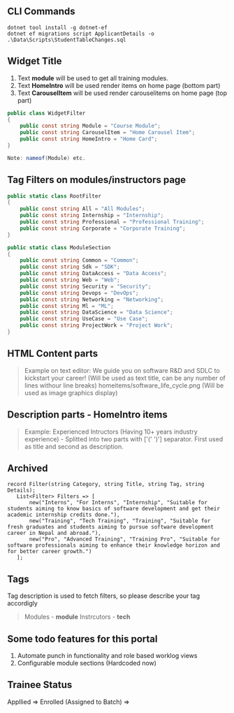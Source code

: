 ## CLI Commands
```
dotnet tool install -g dotnet-ef
dotnet ef migrations script ApplicantDetails -o .\Data\Scripts\StudentTableChanges.sql
```

## Widget Title
1. Text **module** will be used to get all training modules.
1. Text **HomeIntro** will be used render items on home page (bottom part)
1. Text **CarouselItem** will be used render carouselitems on home page (top part)

```csharp
public class WidgetFilter
{
    public const string Module = "Course Module";
    public const string CarouselItem = "Home Carousel Item";
    public const string HomeIntro = "Home Card";
}

Note: nameof(Module) etc.
```

## Tag Filters on modules/instructors page
```csharp
public static class RootFilter
{
    public const string All = "All Modules";
    public const string Internship = "Internship";
    public const string Professional = "Professional Training";
    public const string Corporate = "Corporate Training";
}

public static class ModuleSection
{
    public const string Common = "Common";
    public const string Sdk = "SDK";
    public const string DataAccess = "Data Access";
    public const string Web = "Web";
    public const string Security = "Security";
    public const string Devops = "DevOps";
    public const string Networking = "Networking";
    public const string Ml = "ML";
    public const string DataScience = "Data Science";
    public const string UseCase = "Use Case";
    public const string ProjectWork = "Project Work";
}

```

## HTML Content parts
> Example on text editor:
We guide you on software R&D and SDLC to kickstart your career! (Will be used as text title, can be any number of lines withour line breaks)
homeitems/software_life_cycle.png (Will be used as image graphics display)


## Description parts - HomeIntro items
> Example: 
Experienced Intructors (Having 10+ years industry experience) - Splitted into two parts with ['(' ')'] separator. First used as title and second as description.

## Archived
 
 ```
 record Filter(string Category, string Title, string Tag, string Details);
    List<Filter> Filters => [
        new("Interns", "For Interns", "Internship", "Suitable for students aiming to know basics of software development and get their academic internship credits done."),
        new("Training", "Tech Training", "Training", "Suitable for fresh graduates and students aiming to pursue software development career in Nepal and abroad."),
        new("Pro", "Advanced Training", "Training Pro", "Suitable for software professionals aiming to enhance their knowledge horizon and for better career growth.")
    ];
```

## Tags

Tag description is used to fetch filters, so please describe your tag accordigly

> Modules - **module**
> Instrcutors - **tech**



## Some todo features for this portal

1. Automate punch in functionality and role based worklog views
1. Configurable module sections (Hardcoded now)



## Trainee Status
Appllied => Enrolled (Assigned to Batch) => 